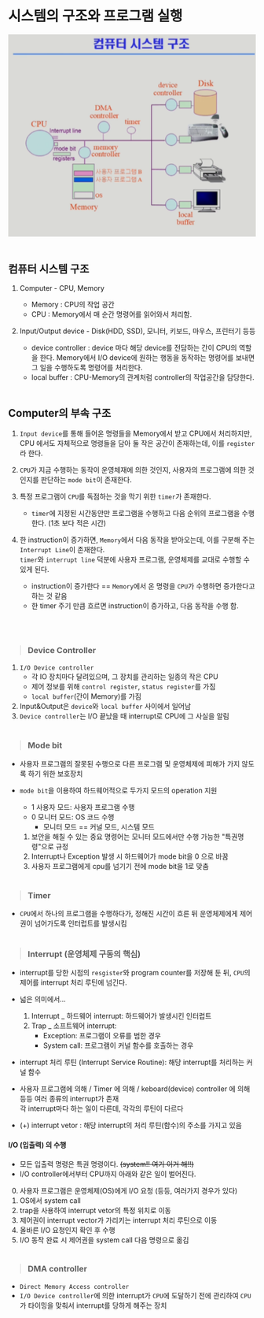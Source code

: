 # 시스템의 구조와 프로그램 실행

![system_structure](./system_strucure_230222.png)
<br><br>

## 컴퓨터 시스템 구조
1. Computer - CPU, Memory
    - Memory : CPU의 작업 공간
    - CPU : Memory에서 매 순간 명령어를 읽어와서 처리함.
2. Input/Output device - Disk(HDD, SSD), 모니터, 키보드, 마우스, 프린터기 등등

    - device controller : device 마다 해당 device를 전담하는 간이 CPU의 역할을 한다. Memory에서 I/O device에 원하는 행동을 동작하는 명령어를 보내면 그 일을 수행하도록 명령어를 처리한다.
    - local buffer : CPU-Memory의 관계처럼 controller의 작업공간을 담당한다.
<br><br>


## Computer의 부속 구조

1. `Input device`를 통해 들어온 명령들을 Memory에서 받고 CPU에서 처리하지만, CPU 에서도 자체적으로 명령들을 담아 둘 작은 공간이 존재하는데, 이를 `register`라 한다.

2. `CPU`가 지금 수행하는 동작이 운영체재에 의한 것인지, 사용자의 프로그램에 의한 것인지를 판단하는 `mode bit`이 존재한다.

3. 특정 프로그램이 `CPU`를 독점하는 것을 막기 위한 `timer`가 존재한다.
    - `timer`에 지정된 시간동안만 프로그램을 수행하고 다음 순위의 프로그램을 수행한다. (1초 보다 적은 시간)

4. 한 instruction이 증가하면, `Memory`에서 다음 동작을 받아오는데, 이를 구분해 주는 `Interrupt Line`이 존재한다. <br>
`timer`와 `interrupt line` 덕분에 사용자 프로그램, 운영체제를 교대로 수행할 수 있게 된다.
    - instruction이 증가한다 == `Memory`에서 온 명령을 `CPU`가 수행하면 증가한다고 하는 것 같음
    - 한 timer 주기 만큼 흐르면 instruction이 증가하고, 다음 동작을 수행 함.

<br><br>

> ### Device Controller
1. `I/O Device controller`
    - 각 IO 장치마다 달려있으며, 그 장치를 관리하는 일종의 작은 CPU
    - 제어 정보를 위해 `control register`, `status register`를 가짐
    - `local buffer`(간이 Memory)를 가짐
2. Input&Output은 `device`와 `local buffer` 사이에서 일어남
3. `Device controller`는 I/O 끝났을 때 interrupt로 CPU에 그 사실을 알림
<br><br>

> ### Mode bit
- 사용자 프로그램의 잘못된 수행으로 다른 프로그램 및 운영체제에 피해가 가지 않도록 하기 위한 보호장치

- `mode bit`을 이용하여 하드웨어적으로 두가지 모드의 operation 지원
    - 1 사용자 모드: 사용자 프로그램 수행
    - 0 모니터 모드: OS 코드 수행
        - 모니터 모드 == 커널 모드, 시스템 모드

    1. 보안을 해칠 수 있는 중요 명령어는 모니터 모드에서만 수행 가능한 "특권명령"으로 규정
    2. Interrupt나 Exception 발생 시 하드웨어가 mode bit을 0 으로 바꿈
    3. 사용자 프로그램에게 cpu를 넘기기 전에 mode bit을 1로 맞춤
<br><br>

> ### Timer
- `CPU`에서 하나의 프로그램을 수행하다가, 정해진 시간이 흐른 뒤 운영체제에게 제어권이 넘어가도록 인터럽트를 발생시킴
<br><br>

> ### Interrupt (운영체제 구동의 핵심)
- interrupt를 당한 시점의 `resgister`와 program counter를 저장해 둔 뒤, `CPU`의 제어를 interrupt 처리 루틴에 넘긴다.

- 넓은 의미에서...
    1. Interrupt _ 하드웨어 interrupt: 하드웨어가 발생시킨 인터럽트
    2. Trap _ 소프트웨어 interrupt:
        - Exception: 프로그램이 오류를 범한 경우
        - System call: 프로그램이 커널 함수를 호출하는 경우

- interrupt 처리 루틴 (Interrupt Service Routine): 해당 interrupt를 처리하는 커널 함수
- 사용자 프로그램에 의해 / Timer 에 의해 / keboard(device) controller 에 의해 등등 여러 종류의 interrupt가 존재<br>
각 interrupt마다 하는 일이 다른데, 각각의 루틴이 다르다

- (+) interrupt vetor : 해당 interrupt의 처리 루틴(함수)의 주소를 가지고 있음

#### I/O (입출력) 의 수행
- 모든 입출력 명령은 특권 명령이다. ~~(system!! 여기 이거 해!!)~~
- I/O controller에서부터 CPU까지 아래와 같은 일이 벌어진다.
0. 사용자 프로그램은 운영체제(OS)에게 I/O 요청 (등등, 여러가지 경우가 있다)
1. OS에서 system call
2. trap을 사용하여 interrupt vetor의 특정 위치로 이동
3. 제어권이 interrupt vector가 가리키는 interrupt 처리 루틴으로 이동
4. 올바른 I/O 요청인지 확인 후 수행
5. I/O 동작 완료 시 제어권을 system call 다음 명령으로 옮김
<br><br>

> ### DMA controller
- `Direct Memory Access controller`
- `I/O Device controller`에 의한 interrupt가 `CPU`에 도달하기 전에 관리하여 `CPU`가 타이밍을 맞춰서 interrupt를 당하게 해주는 장치